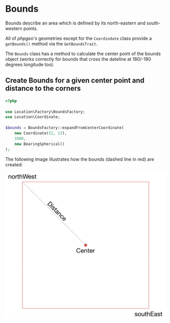 # Bounds

Bounds describe an area which is defined by its north-eastern and south-western points.

All of *phpgeo's* geometries except for the `Coordindate` class provide a `getBounds()` method via the `GetBoundsTrait`.

The `Bounds` class has a method to calculate the center point of the bounds object (works correctly for bounds that cross the dateline at 180/-180 degrees longitude too).

## Create Bounds for a given center point and distance to the corners

``` php
<?php

use Location\Factory\BoundsFactory;
use Location\Coordinate;

$bounds = BoundsFactory::expandFromCenterCoordinate(
    new Coordinate(52, 13),
    1000,
    new BearingSpherical()
);
```

The following image illustrates how the bounds (dashed line in red) are created:

![bounds-factory](bounds-factory.png)
